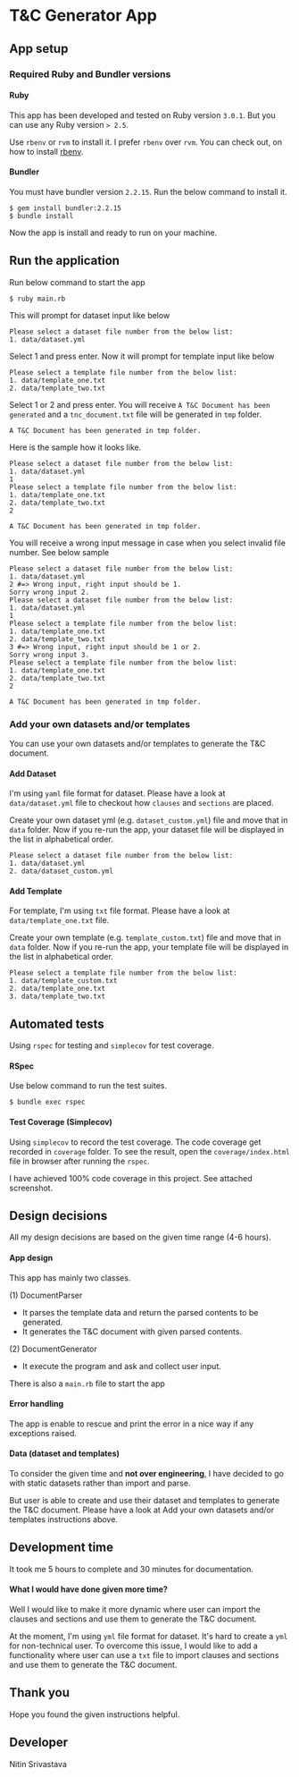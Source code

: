 # T&C Generator App

## App setup 
### Required Ruby and Bundler versions
#### Ruby
This app has been developed and tested on Ruby version `3.0.1`.
But you can use any Ruby version `> 2.5`.

Use `rbenv` or `rvm` to install it. I prefer `rbenv` over `rvm`. You can check out, on how to install [rbenv](https://github.com/rbenv/rbenv).

#### Bundler
You must have bundler version `2.2.15`. Run the below command to install it.
```
$ gem install bundler:2.2.15
$ bundle install
```
Now the app is install and ready to run on your machine.

## Run the application
Run below command to start the app

```
$ ruby main.rb
```
This will prompt for dataset input like below
```
Please select a dataset file number from the below list:
1. data/dataset.yml
```
Select 1 and press enter. Now it will prompt for template input like below
```
Please select a template file number from the below list:
1. data/template_one.txt
2. data/template_two.txt
```
Select 1 or 2 and press enter. You will receive `A T&C Document has been generated` and a `tnc_document.txt` file will be generated in `tmp` folder.
```
A T&C Document has been generated in tmp folder.
```
Here is the sample how it looks like.
```
Please select a dataset file number from the below list:
1. data/dataset.yml
1
Please select a template file number from the below list:
1. data/template_one.txt
2. data/template_two.txt
2

A T&C Document has been generated in tmp folder.
```
You will receive a wrong input message in case when you select invalid file number. See below sample
```
Please select a dataset file number from the below list:
1. data/dataset.yml
2 #=> Wrong input, right input should be 1.
Sorry wrong input 2.
Please select a dataset file number from the below list:
1. data/dataset.yml
1
Please select a template file number from the below list:
1. data/template_one.txt
2. data/template_two.txt
3 #=> Wrong input, right input should be 1 or 2.
Sorry wrong input 3.
Please select a template file number from the below list:
1. data/template_one.txt
2. data/template_two.txt
2

A T&C Document has been generated in tmp folder.
```
### Add your own datasets and/or templates
You can use your own datasets and/or templates to generate the T&C document.
#### Add Dataset
I'm using `yaml` file format for dataset. Please have a look at `data/dataset.yml` file to checkout how `clauses` and `sections` are placed.

Create your own dataset yml (e.g. `dataset_custom.yml`) file and move that in `data` folder. Now if you re-run the app, your dataset file will be displayed in the list in alphabetical order.

```
Please select a dataset file number from the below list:
1. data/dataset.yml
2. data/dataset_custom.yml
```
#### Add Template
For template, I'm using `txt` file format. Please have a look at `data/template_one.txt` file.

Create your own template (e.g. `template_custom.txt`) file and move that in `data` folder. Now if you re-run the app, your template file will be displayed in the list in alphabetical order.
```
Please select a template file number from the below list:
1. data/template_custom.txt
2. data/template_one.txt
3. data/template_two.txt
```
## Automated tests
Using `rspec` for testing and `simplecov` for test coverage.
#### RSpec
Use below command to run the test suites.
```
$ bundle exec rspec
```
#### Test Coverage (Simplecov)
Using `simplecov` to record the test coverage. The code coverage get recorded in `coverage` folder. To see the result, open the `coverage/index.html` file in browser after running the `rspec`.

I have achieved 100% code coverage in this project. See attached screenshot.

## Design decisions
All my design decisions are based on the given time range (4-6 hours).
#### App design
This app has mainly two classes.

(1) DocumentParser
  - It parses the template data and return the parsed contents to be generated.
  - It generates the T&C document with given parsed contents.

(2) DocumentGenerator
  - It execute the program and ask and collect user input.
  
There is also a `main.rb` file to start the app

#### Error handling
The app is enable to rescue and print the error in a nice way if any exceptions raised.

#### Data (dataset and templates)
To consider the given time and **not over engineering**, I have decided to go with static datasets rather than import and parse.

But user is able to create and use their dataset and templates to generate the T&C document. Please have a look at Add your own datasets and/or templates instructions above.
## Development time
It took me 5 hours to complete and 30 minutes for documentation.
#### What I would have done given more time?
Well I would like to make it more dynamic where user can import the clauses and sections and use them to generate the T&C document.

At the moment, I'm using `yml` file format for dataset. It's hard to create a `yml` for non-technical user. To overcome this issue, I would like to add a functionality where user can use a `txt` file to import clauses and sections and use them to generate the T&C document.  
## Thank you
Hope you found the given instructions helpful.

## Developer
Nitin Srivastava

